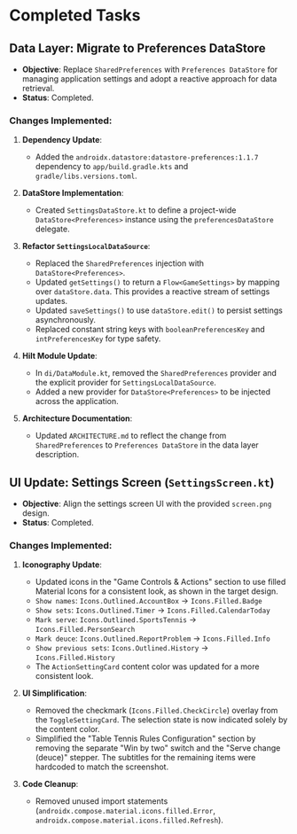 # Completed Tasks

## Data Layer: Migrate to Preferences DataStore

*   **Objective**: Replace `SharedPreferences` with `Preferences DataStore` for managing application settings and adopt a reactive approach for data retrieval.
*   **Status**: Completed.

### Changes Implemented:

1.  **Dependency Update**:
    *   Added the `androidx.datastore:datastore-preferences:1.1.7` dependency to `app/build.gradle.kts` and `gradle/libs.versions.toml`.

2.  **DataStore Implementation**:
    *   Created `SettingsDataStore.kt` to define a project-wide `DataStore<Preferences>` instance using the `preferencesDataStore` delegate.

3.  **Refactor `SettingsLocalDataSource`**:
    *   Replaced the `SharedPreferences` injection with `DataStore<Preferences>`.
    *   Updated `getSettings()` to return a `Flow<GameSettings>` by mapping over `dataStore.data`. This provides a reactive stream of settings updates.
    *   Updated `saveSettings()` to use `dataStore.edit()` to persist settings asynchronously.
    *   Replaced constant string keys with `booleanPreferencesKey` and `intPreferencesKey` for type safety.

4.  **Hilt Module Update**:
    *   In `di/DataModule.kt`, removed the `SharedPreferences` provider and the explicit provider for `SettingsLocalDataSource`.
    *   Added a new provider for `DataStore<Preferences>` to be injected across the application.

5.  **Architecture Documentation**:
    *   Updated `ARCHITECTURE.md` to reflect the change from `SharedPreferences` to `Preferences DataStore` in the data layer description.

## UI Update: Settings Screen (`SettingsScreen.kt`)

*   **Objective**: Align the settings screen UI with the provided `screen.png` design.
*   **Status**: Completed.

### Changes Implemented:

1.  **Iconography Update**:
    *   Updated icons in the "Game Controls & Actions" section to use filled Material Icons for a consistent look, as shown in the target design.
    *   `Show names`: `Icons.Outlined.AccountBox` -> `Icons.Filled.Badge`
    *   `Show sets`: `Icons.Outlined.Timer` -> `Icons.Filled.CalendarToday`
    *   `Mark serve`: `Icons.Outlined.SportsTennis` -> `Icons.Filled.PersonSearch`
    *   `Mark deuce`: `Icons.Outlined.ReportProblem` -> `Icons.Filled.Info`
    *   `Show previous sets`: `Icons.Outlined.History` -> `Icons.Filled.History`
    *   The `ActionSettingCard` content color was updated for a more consistent look.

2.  **UI Simplification**:
    *   Removed the checkmark (`Icons.Filled.CheckCircle`) overlay from the `ToggleSettingCard`. The selection state is now indicated solely by the content color.
    *   Simplified the "Table Tennis Rules Configuration" section by removing the separate "Win by two" switch and the "Serve change (deuce)" stepper. The subtitles for the remaining items were hardcoded to match the screenshot.

3.  **Code Cleanup**:
    *   Removed unused import statements (`androidx.compose.material.icons.filled.Error`, `androidx.compose.material.icons.filled.Refresh`).

